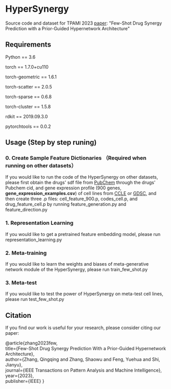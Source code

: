 
# HyperSynergy

Source code and dataset for TPAMI 2023 [paper](https://ieeexplore.ieee.org/abstract/document/10050784/): "Few-Shot Drug Synergy Prediction with a Prior-Guided Hypernetwork Architecture"

## Requirements

Python == 3.6

torch == 1.7.0+cu110

torch-geometric == 1.6.1

torch-scatter == 2.0.5

torch-sparse == 0.6.8

torch-cluster == 1.5.8                                     

rdkit == 2019.09.3.0

pytorchtools == 0.0.2


## Usage (Step by step runing)

### 0. Create Sample Feature Dictionaries （Required when running on other datasets）

If you would like to run the code of the HyperSynergy on other datasets, please first obtain the drugs' sdf file from [PubChem](https://pubchem.ncbi.nlm.nih.gov/) through the drugs' Pubchem cid, and gene expression profile (900 genes, **gene_expression_examples.csv**) of cell lines from [CCLE](https://depmap.org/portal/download/all/) or [GDSC](https://www.cancerrxgene.org/downloads/bulk_download), and then create three .p files: cell_feature_900.p, codes_cell.p, and drug_feature_cell.p by running feature_generation.py and feature_direction.py

### 1. Representation Learning

If you would like to get a pretrained feature embedding model, please run representation_learning.py

### 2. Meta-training 

If you would like to learn the weights and biases of meta-generative network module of the HyperSynergy, please run train_few_shot.py

### 3. Meta-test

If you would like to test the power of HyperSynergy on meta-test cell lines, please run test_few_shot.py

## Citation

If you find our work is useful for your research, please consider citing our paper:

@article{zhang2023few,<br>
  title={Few-Shot Drug Synergy Prediction With a Prior-Guided Hypernetwork Architecture},<br>
  author={Zhang, Qingqing and Zhang, Shaowu and Feng, Yuehua and Shi, Jianyu},<br>
  journal={IEEE Transactions on Pattern Analysis and Machine Intelligence},<br>
  year={2023},<br>
  publisher={IEEE}
}
